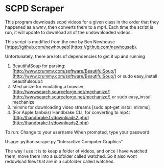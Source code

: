 # SCPD Scraper

This program downloads scpd videos for a given class in the order
that they happened as a wmv, then converts them to a mp4. Each time 
the script is run, it will update to download all of the undownloaded
videos. 

This script is modified from the one by Ben Newhouse [https://github.com/newhouseb](https://github.com/newhouseb).

Unfortunately, there are lots of dependencies to get it up and running

1. BeautifulSoup for parsing: [http://www.crummy.com/software/BeautifulSoup/](http://www.crummy.com/software/BeautifulSoup/)
	or sudo easy_install beautifulsoup4
2. Mechanize for emulating a browser, [http://wwwsearch.sourceforge.net/mechanize/](http://wwwsearch.sourceforge.net/mechanize/)
	or sudo easy_install mechanize
3. mimms for downloading video streams [sudo apt-get install mimms]
4. (For Apple fanbois) Handbrake CLI, for converting to mp4: [http://handbrake.fr/downloads2.php](http://handbrake.fr/downloads2.php)

To run:
Change to your username
When prompted, type your password

Usage: 
    python scrape.py "Interactive Computer Graphics"


The way I use it is to keep a folder of videos, and once I have watched them, move them
into a subfolder called watched. So it also wont redowload files that are in a subfolder
called watched.
